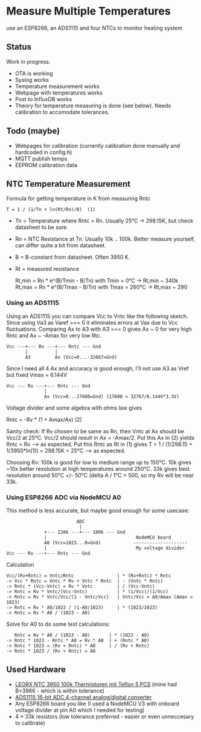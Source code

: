 # Measure Multiple Temperatures

use an ESP8266, an ADS1115 and four NTCs to monitor heating system

## Status

Work in progress.

* OTA is working
* Syslog works
* Temperature measurement works
* Webpage with temperatures works
* Post to InfluxDB works
* Theory for temperature measuring is done (see below). Needs calibration to accomodate tolerances.

## Todo (maybe)

* Webpages for calibration (currently calibration done manually and hardcoded in config.h)
* MQTT publish temps
* EEPROM calibration data

## NTC Temperature Measurement

Formula for getting temperature in K from measuring Rntc

    T = 1 / (1/Tn + ln(Rt/Rn)/B)  (1)

* Tn = Temperature where Rntc = Rn. Usually 25°C -> 298.15K, but check datasheet to be sure.
* Rn = NTC Resistance at Tn. Usually 10k .. 100k. Better measure yourself, can differ quite a bit from datasheet.
* B = B-constant from datasheet. Often 3950 K.
* Rt = measured resistance

    Rt,min = Rn * e^(B/Tmin - B/Tn)  with Tmin = 0°C   -> Rt,min ~ 340k
    Rt,max = Rn * e^(B/Tmax - B/Tn)  with Tmax = 260°C -> Rt,max ~ 290

### Using an ADS1115

Using an ADS1115 you can compare Vcc to Vntc like the following sketch.
Since using Va3 as Varef === 0 it eliminates errors at Vax due to Vcc fluctuations.
Comparing Ax to A3 with A3 === 0 gives Ax ~ 0 for very high Rntc and Ax ~ -Amax for very low Rtc.

    Vcc ---+--- Rv ---+--- Rntc --- Gnd 
           |          |
           A3         Ax (Vcc=0...-32667=Gnd)

Since I need all 4 Ax and accuracy is good enough, I'll not use A3 as Vref but fixed Vmax = 6.144V

    Vcc --- Rv ---+--- Rntc --- Gnd 
                  |
                  Ax (Vcc=0...17600=Gnd) (17600 = 32767/6.144V*3.3V)

Voltage divider and some algebra with ohms law gives

Rntc = -Rv * (1 + Amax/Ax) (2)

Sanity check: 
If Rv chosen to be same as Rn, then Vntc at Ax should be Vcc/2 at 25°C.
Vcc/2 should result in Ax = -Amax/2. Put this Ax in (2) yields Rntc = Rv --> as expected.
Put this Rntc as Rt in (1) gives T = 1 / (1/298.15 + 1/3950*ln(1)) = 298.15K = 25°C --> as expected.

Choosing Rv: 
100k is good for low to medium range up to 150°C. 
10k gives ~10x better resolution at high temperatures around 250°C.
33k gives best resolution around 50°C +/- 50°C (delta A / 1°C > 500, so my Rv will be near 33k.

### Using ESP8266 ADC via NodeMCU A0

This method is less accurate, but maybe good enough for some usecase:

                              ADC
                               |
                  +--- 220k ---+--- 100k --- Gnd
                  |                                 NodeMCU board
                  A0 (Vcc=1023...0=Gnd)            --------------------
                  |                                 My voltage divider
    Vcc --- Rv ---+--- Rntc --- Gnd

Calculation

    Vcc/(Rv+Rntc) = Vntc/Rntc                | * (Rv+Rntc) * Rntc
    -> Vcc * Rntc = Vntc * Rv + Vntc * Rntc  | - (Vntc * Rntc)        
    -> Rntc * (Vcc-Vntc) = Rv * Vntc         | / (Vcc-Vntc)
    -> Rntc = Rv * Vntc/(Vcc-Vntc)           | * (1/Vcc)/(1/Vcc)
    -> Rntc = Rv * Vntc/Vcc/(1 - Vntc/Vcc)   | Vntc/Vcc = A0/Amax (Amax = 1023)
    -> Rntc = Rv * A0/1023 / (1-A0/1023)     | * (1023/1023)
    -> Rntc = Rv * A0 / (1023 - A0)

Solve for A0 to do some test calculations: 

       Rntc = Rv * A0 / (1023 - A0)       | * (1023 - A0)
    -> Rntc * 1023 - Rntc * A0 = Rv * A0  | + (Rntc * A0)
    -> Rntc * 1023 = (Rv + Rntc) * A0     | / (Rv + Rntc)
    -> Rntc * 1023 / (Rv + Rntc) = A0 

## Used Hardware

* [LEORX NTC 3950 100k Thermistoren mit Teflon 5 PCS](https://www.amazon.de/dp/B01AA7U82C?ref=ppx_pop_mob_ap_share) (mine had B=3966 - which is within tolerance)
* [ADS1115 16-bit ADC 4-channel analog/digital converter](https://www.amazon.de/dp/B07S9RH1MQ/ref=cm_sw_r_em_apa_i_G.3tFbC2Z5NFAADS1115)
* Any ESP8266 board you like (I used a NodeMCU V3 with onboard voltage divider at pin A0 which I needed for testing)
* 4 * 33k resistors (low tolerance preferred - easier or even unneccesary to calibrate)

